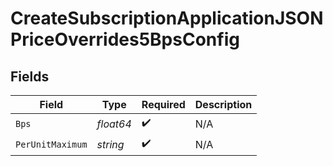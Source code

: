 # CreateSubscriptionApplicationJSONPriceOverrides5BpsConfig


## Fields

| Field              | Type               | Required           | Description        |
| ------------------ | ------------------ | ------------------ | ------------------ |
| `Bps`              | *float64*          | :heavy_check_mark: | N/A                |
| `PerUnitMaximum`   | *string*           | :heavy_check_mark: | N/A                |